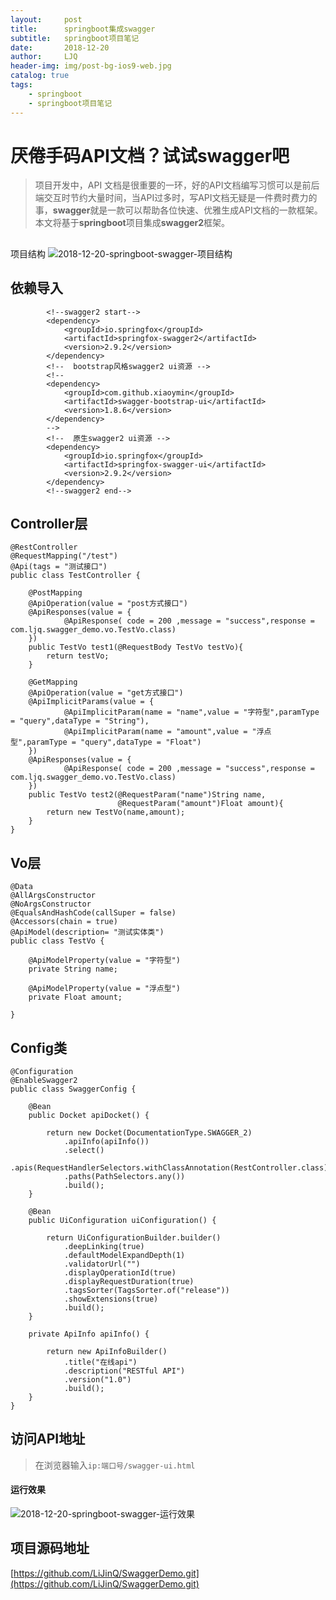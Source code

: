 ```yaml
---
layout:     post
title:      springboot集成swagger
subtitle:   springboot项目笔记
date:       2018-12-20
author:     LJQ
header-img: img/post-bg-ios9-web.jpg
catalog: true
tags:
    - springboot
    - springboot项目笔记
---
```


# 厌倦手码API文档？试试swagger吧

>项目开发中，API 文档是很重要的一环，好的API文档编写习惯可以是前后端交互时节约大量时间，当API过多时，写API文档无疑是一件费时费力的事，**swagger**就是一款可以帮助各位快速、优雅生成API文档的一款框架。本文将基于**springboot**项目集成**swagger2**框架。

##
项目结构
![2018-12-20-springboot-swagger-项目结构](https://upload-images.jianshu.io/upload_images/15504753-7eb2be6c54432ebb.png?imageMogr2/auto-orient/strip%7CimageView2/2/w/1240)

## 依赖导入

```
        <!--swagger2 start-->
        <dependency>
            <groupId>io.springfox</groupId>
            <artifactId>springfox-swagger2</artifactId>
            <version>2.9.2</version>
        </dependency>
        <!--  bootstrap风格swagger2 ui资源 -->
        <!--
        <dependency>
            <groupId>com.github.xiaoymin</groupId>
            <artifactId>swagger-bootstrap-ui</artifactId>
            <version>1.8.6</version>
        </dependency>
        -->
        <!--  原生swagger2 ui资源 -->
        <dependency>
            <groupId>io.springfox</groupId>
            <artifactId>springfox-swagger-ui</artifactId>
            <version>2.9.2</version>
        </dependency>
        <!--swagger2 end-->
```

## Controller层

```
@RestController
@RequestMapping("/test")
@Api(tags = "测试接口")
public class TestController {

    @PostMapping
    @ApiOperation(value = "post方式接口")
    @ApiResponses(value = {
            @ApiResponse( code = 200 ,message = "success",response = com.ljq.swagger_demo.vo.TestVo.class)
    })
    public TestVo test1(@RequestBody TestVo testVo){
        return testVo;
    }

    @GetMapping
    @ApiOperation(value = "get方式接口")
    @ApiImplicitParams(value = {
            @ApiImplicitParam(name = "name",value = "字符型",paramType = "query",dataType = "String"),
            @ApiImplicitParam(name = "amount",value = "浮点型",paramType = "query",dataType = "Float")
    })
    @ApiResponses(value = {
            @ApiResponse( code = 200 ,message = "success",response = com.ljq.swagger_demo.vo.TestVo.class)
    })
    public TestVo test2(@RequestParam("name")String name,
                        @RequestParam("amount")Float amount){
        return new TestVo(name,amount);
    }
}

```

## Vo层

```
@Data
@AllArgsConstructor
@NoArgsConstructor
@EqualsAndHashCode(callSuper = false)
@Accessors(chain = true)
@ApiModel(description= "测试实体类")
public class TestVo {

    @ApiModelProperty(value = "字符型")
    private String name;

    @ApiModelProperty(value = "浮点型")
    private Float amount;

}

```

## Config类

```
@Configuration
@EnableSwagger2
public class SwaggerConfig {

    @Bean
    public Docket apiDocket() {

        return new Docket(DocumentationType.SWAGGER_2)
            .apiInfo(apiInfo())
            .select()
            .apis(RequestHandlerSelectors.withClassAnnotation(RestController.class))
            .paths(PathSelectors.any())
            .build();
    }

    @Bean
    public UiConfiguration uiConfiguration() {

        return UiConfigurationBuilder.builder()
            .deepLinking(true)
            .defaultModelExpandDepth(1)
            .validatorUrl("")
            .displayOperationId(true)
            .displayRequestDuration(true)
            .tagsSorter(TagsSorter.of("release"))
            .showExtensions(true)
            .build();
    }

    private ApiInfo apiInfo() {

        return new ApiInfoBuilder()
            .title("在线api")
            .description("RESTful API")
            .version("1.0")
            .build();
    }
}
```

## 访问API地址

>在浏览器输入```ip:端口号/swagger-ui.html```

#### 运行效果
![2018-12-20-springboot-swagger-运行效果](https://upload-images.jianshu.io/upload_images/15504753-81607d46fc7343df.png?imageMogr2/auto-orient/strip%7CimageView2/2/w/1240)

## 项目源码地址
[https://github.com/LiJinQ/SwaggerDemo.git](https://github.com/LiJinQ/SwaggerDemo.git)




